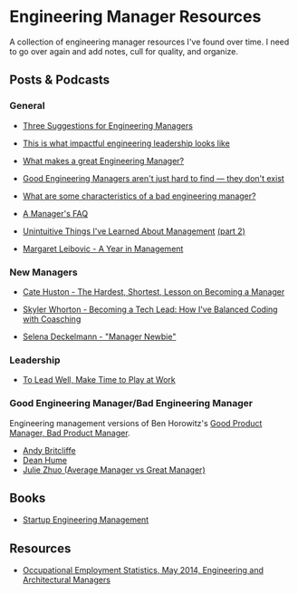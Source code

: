 # Engineering Manager Resources

A collection of engineering manager resources I've found over time.
I need to go over again and add notes, cull for quality, and organize.

## Posts & Podcasts

### General

* [Three Suggestions for Engineering Managers](http://www.kevgibbs.com/2011/08/3-suggestions-for-engineering-managers)

* [This is what impactful engineering leadership looks like](http://firstround.com/review/this-is-what-impactful-engineering-leadership-looks-like/)

* [What makes a great Engineering Manager?](http://www.designnews.com/author.asp?doc_id=231932)

* [Good Engineering Managers aren't just hard to find — they don't exist](http://venturebeat.com/2014/02/13/good-engineering-managers-arent-just-hard-to-find-they-dont-exit/)

* [What are some characteristics of a bad engineering manager?](https://www.quora.com/What-are-the-characteristics-of-a-bad-engineering-manager?share=1)

* [A Manager's FAQ](https://readthink.com/a-managers-faq-35858a229f84#.74mp0kbv6)

* [Unintuitive Things I've Learned About Management](https://medium.com/the-year-of-the-looking-glass/unintuitive-things-i-ve-learned-about-management-f2c42d68604b) [(part 2)](https://medium.com/the-year-of-the-looking-glass/unintuitive-things-i-ve-learned-about-management-part-2-7c22fc9d87ed)

* [Margaret Leibovic - A Year in Management](http://blog.margaretleibovic.com/2016/05/04/a-year-in-management.html)

### New Managers

* [Cate Huston - The Hardest, Shortest, Lesson on Becoming a Manager](http://www.catehuston.com/blog/2015/12/23/the-hardest-shortest-lesson-becoming-a-manager/)

* [Skyler Whorton - Becoming a Tech Lead: How I've Balanced Coding with Coasching](http://product.hubspot.com/blog/tech-lead-balancing-coaching-with-coding)

* [Selena Deckelmann - "Manager Newbie"](http://www.codenewbie.org/podcast/manager-newbie)

### Leadership

* [To Lead Well, Make Time to Play at Work](https://www.leadfully.com/blog/make-time-to-play-at-work/)

### Good Engineering Manager/Bad Engineering Manager

Engineering management versions of Ben Horowitz's [Good Product Manager, Bad Product Manager](http://a16z.com/2012/06/15/good-product-managerbad-product-manager/).

* [Andy Britcliffe](http://www.andybritcliffe.com/post/80176050027/good-engineering-managerbad-engineer-manager)
* [Dean Hume](http://deanhume.com/Home/BlogPost/good-engineering-manager---bad-engineering-manager/9123)
* [Julie Zhuo (Average Manager vs Great Manager)](https://medium.com/the-year-of-the-looking-glass/average-manager-vs-great-manager-cf8a2e30907d)

## Books

* [Startup Engineering Management](http://books.piaw.net/management/index.html)

## Resources

* [Occupational Employment Statistics, May 2014, Engineering and Architectural Managers](
http://www.bls.gov/oes/current/oes119041.htm#%285%29)
